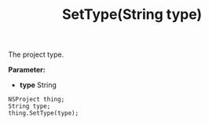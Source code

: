 ﻿---
uid: crmscript_ref_NSProject_SetType
title: SetType(String type)
intellisense: NSProject.SetType
keywords: NSProject, GetType
so.topic: reference
---

The project type.

**Parameter:** 
 - **type** String

```crmscript
NSProject thing;
String type;
thing.SetType(type);
```

